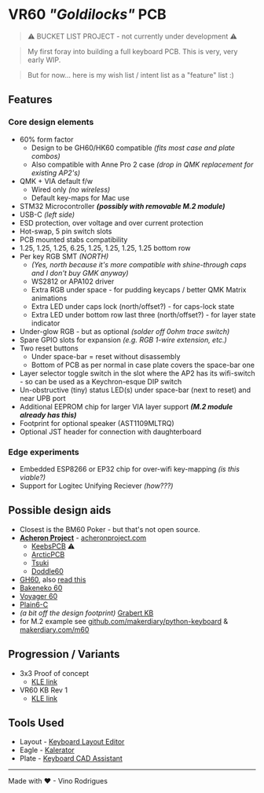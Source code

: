 # VR60 *"Goldilocks"* PCB

> &#x26A0; BUCKET LIST PROJECT - not currently under development &#x26A0;

> My first foray into building a full keyboard PCB.  This is very, very early WIP.

> But for now... here is my wish list / intent list as a "feature" list :)

## Features

### Core design elements

- 60% form factor
    - Design to be GH60/HK60 compatible *(fits most case and plate combos)*
    - Also compatible with Anne Pro 2 case *(drop in QMK replacement for existing AP2's)*
- QMK + VIA default f/w
    - Wired only *(no wireless)*
    - Default key-maps for Mac use
- STM32 Microcontroller  ***(possibly with removable M.2 module)***
- USB-C *(left side)*
- ESD protection, over voltage and over current protection
- Hot-swap, 5 pin switch slots
- PCB mounted stabs compatibility
- 1.25, 1.25, 1.25, 6.25, 1.25, 1.25, 1.25, 1.25 bottom row
- Per key RGB SMT *(NORTH)*
    - *(Yes, north because it's more compatible with shine-through caps and I don't buy GMK anyway)*
    - WS2812 or APA102 driver
    - Extra RGB under space - for pudding keycaps / better QMK Matrix animations
    - Extra LED under caps lock (north/offset?) - for caps-lock state
    - Extra LED under bottom row last three (north/offset?) - for layer state indicator
- Under-glow RGB - but as optional *(solder off 0ohm trace switch)*
- Spare GPIO slots for expansion *(e.g. RGB 1-wire extension, etc.)*
- Two reset buttons
    - Under space-bar = reset without disassembly
    - Bottom of PCB as per normal in case plate covers the space-bar one
- Layer selector toggle switch in the slot where the AP2 has its wifi-switch - so can be used as a Keychron-esque DIP switch
- Un-obstructive (tiny) status LED(s) under space-bar (next to reset) and near UPB port
- Additional EEPROM chip for larger VIA layer support ***(M.2 module already has this)***
- Footprint for optional speaker (AST1109MLTRQ)
- Optional JST header for connection with daughterboard

### Edge experiments

- Embedded ESP8266 or EP32 chip for over-wifi key-mapping *(is this viable?)*
- Support for Logitec Unifying Reciever *(how???)*

## Possible design aids

- Closest is the BM60 Poker - but that's not open source.
- [**Acheron Project**](https://github.com/orgs/AcheronProject) - [acheronproject.com](https://acheronproject.com/)
    - [KeebsPCB](https://github.com/AcheronProject/KeebsPCB) &#x26A0;
    - [ArcticPCB](https://github.com/AcheronProject/ArcticPCB)
    - [Tsuki](https://github.com/AcheronProject/Tsuki)
    - [Doddle60](https://github.com/AcheronProject/Doddle60)
- [GH60](https://github.com/komar007/gh60), also [read this](http://blog.komar.be/gh60-evolution/)
- [Bakeneko 60](https://github.com/kkatano/bakeneko-60)
- [Voyager 60](https://github.com/ai03-2725/Voyager60)
- [Plain6-C](https://github.com/evyd13/plain60-c)
- *(a bit off the design footprint)* [Grabert KB](https://github.com/KoBussLLC/grabert-hardware)
- for M.2 example see [github.com/makerdiary/python-keyboard](https://github.com/makerdiary/python-keyboard) & [makerdiary.com/m60](https://makerdiary.com/pages/m60-mechanical-keyboard)

## Progression / Variants

- 3x3 Proof of concept
    - [KLE link](http://www.keyboard-layout-editor.com/#/gists/70eb80593d7909c456c5fbbcb475a0b2)
- VR60 KB Rev 1
    - [KLE link](http://www.keyboard-layout-editor.com/#/gists/c812c931186e45a5acbc3e217ef4f161)

## Tools Used

- Layout - [Keyboard Layout Editor](http://www.keyboard-layout-editor.com/)
- Eagle - [Kalerator](https://kalerator.clueboard.co/)
- Plate - [Keyboard CAD Assistant](http://www.keyboardcad.com/)

---
Made with &#9829; - Vino Rodrigues
